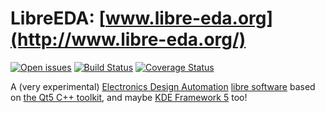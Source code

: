 # LibreEDA: [www.libre-eda.org](http://www.libre-eda.org/)

[![Open issues](https://img.shields.io/github/issues/chgans/LibreEDA.svg)](https://github.com/chgans/LibreEDA/issues)
[![Build Status](https://img.shields.io/travis/chgans/LibreEDA.svg)](https://travis-ci.org/chgans/LibreEDA)
[![Coverage Status](https://img.shields.io/coveralls/chgans/LibreEDA.svg)](https://coveralls.io/r/chgans/LibreEDA)

A (very experimental) [Electronics Design Automation](http://en.wikipedia.org/wiki/Electronic_design_automation)
[libre software](http://en.wikipedia.org/wiki/Free_software) based on
[the Qt5 C++ toolkit](http://www.qt.io), and maybe [KDE Framework 5](http://en.wikipedia.org/wiki/KDE_Frameworks_5) too!
